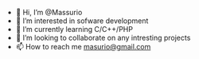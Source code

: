 - 👋 Hi, I’m @Massurio
- 👀 I’m interested in sofware development
- 🌱 I’m currently learning C/C++/PHP
- 💞️ I’m looking to collaborate on any intresting projects 
- 📫 How to reach me masurio@gmail.com

<!---
Massurio/Massurio is a ✨ special ✨ repository because its `README.md` (this file) appears on your GitHub profile.
You can click the Preview link to take a look at your changes.
--->
